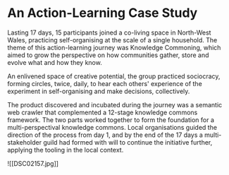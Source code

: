 
# An Action-Learning Case Study
Lasting 17 days, 15 participants joined a co-living space in North-West Wales, practicing self-organising at the scale of a single household. The theme of this action-learning journey was Knowledge Commoning, which aimed to grow the perspective on how communities gather, store and evolve what and how they know. 

An enlivened space of creative potential, the group practiced sociocracy, forming circles, twice, daily, to hear each others' experience of the experiment in self-organising and make decisions, collectively.

The product discovered and incubated during the journey was a semantic web crawler that complemented a 12-stage knowledge commons framework. The two parts worked together to form the foundation for a multi-perspectival knowledge commons. Local organisations guided the direction of the process from day 1, and by the end of the 17 days a multi-stakeholder guild had formed with will to continue the initiative further, applying the tooling in the local context. 

![[DSC02157.jpg]]